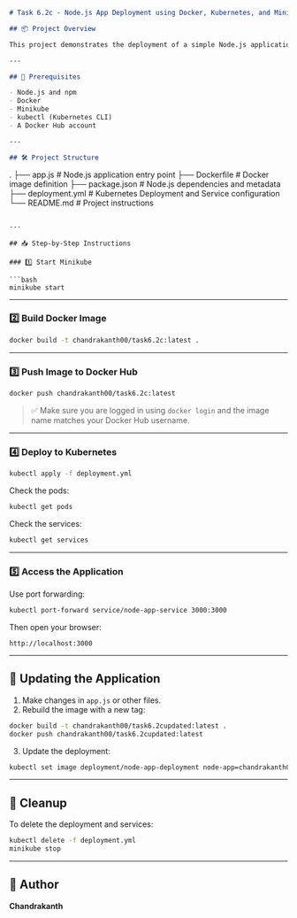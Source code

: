 ```markdown
# Task 6.2c - Node.js App Deployment using Docker, Kubernetes, and Minikube

## 📦 Project Overview

This project demonstrates the deployment of a simple Node.js application on a Kubernetes cluster using Minikube. It includes Dockerization of the app, pushing the image to Docker Hub, and running it in a Kubernetes Pod.

---

## 🚀 Prerequisites

- Node.js and npm
- Docker
- Minikube
- kubectl (Kubernetes CLI)
- A Docker Hub account

---

## 🛠️ Project Structure

```

.
├── app.js              # Node.js application entry point
├── Dockerfile          # Docker image definition
├── package.json        # Node.js dependencies and metadata
├── deployment.yml      # Kubernetes Deployment and Service configuration
└── README.md           # Project instructions

````

---

## 📥 Step-by-Step Instructions

### 1️⃣ Start Minikube

```bash
minikube start
````

---

### 2️⃣ Build Docker Image

```bash
docker build -t chandrakanth00/task6.2c:latest .
```

---

### 3️⃣ Push Image to Docker Hub

```bash
docker push chandrakanth00/task6.2c:latest
```

> ✅ Make sure you are logged in using `docker login` and the image name matches your Docker Hub username.

---

### 4️⃣ Deploy to Kubernetes

```bash
kubectl apply -f deployment.yml
```

Check the pods:

```bash
kubectl get pods
```

Check the services:

```bash
kubectl get services
```

---

### 5️⃣ Access the Application

Use port forwarding:

```bash
kubectl port-forward service/node-app-service 3000:3000
```

Then open your browser:

```
http://localhost:3000
```

---

## 🔄 Updating the Application

1. Make changes in `app.js` or other files.
2. Rebuild the image with a new tag:

```bash
docker build -t chandrakanth00/task6.2cupdated:latest .
docker push chandrakanth00/task6.2cupdated:latest
```

3. Update the deployment:

```bash
kubectl set image deployment/node-app-deployment node-app=chandrakanth00/task6.2cupdated:latest
```

---

## 🧹 Cleanup

To delete the deployment and services:

```bash
kubectl delete -f deployment.yml
minikube stop
```

---

## 📌 Author

**Chandrakanth**


